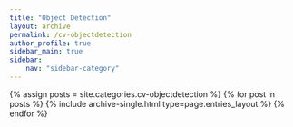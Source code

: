 ```yaml
---
title: "Object Detection"
layout: archive
permalink: /cv-objectdetection
author_profile: true
sidebar_main: true
sidebar:
    nav: "sidebar-category"
---
```



{% assign posts = site.categories.cv-objectdetection %}
{% for post in posts %} {% include archive-single.html type=page.entries_layout %} {% endfor %}

